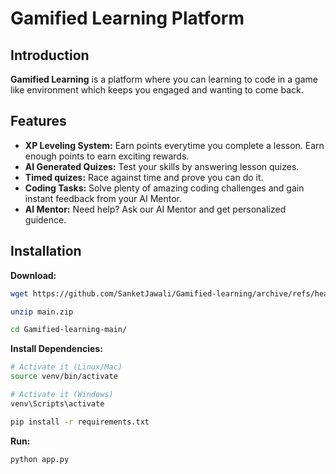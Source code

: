 # Gamified Learning Platform

## Introduction
**Gamified Learning** is a platform where you can learning to code in a game like environment which keeps you engaged and wanting to come back.

## Features
- **XP Leveling System:** Earn points everytime you complete a lesson. Earn enough points to earn exciting rewards.
- **AI Generated Quizes:** Test your skills by answering lesson quizes. 
- **Timed quizes:** Race against time and prove you can do it.
- **Coding Tasks:** Solve plenty of amazing coding challenges and gain instant feedback from your AI Mentor.
- **AI Mentor:** Need help? Ask our AI Mentor and get personalized guidence.

## Installation
**Download:**
```bash
wget https://github.com/SanketJawali/Gamified-learning/archive/refs/heads/main.zip

unzip main.zip

cd Gamified-learning-main/
```

 **Install Dependencies:**
```bash
# Activate it (Linux/Mac)
source venv/bin/activate

# Activate it (Windows)
venv\Scripts\activate

pip install -r requirements.txt
```

**Run:**
```bash
python app.py
```
